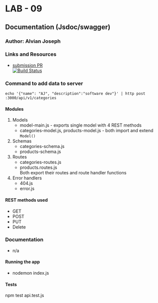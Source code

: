 # LAB - 09

## Documentation (Jsdoc/swagger)

### Author: Alvian Joseph

### Links and Resources
* [submission PR](https://github.com/alvian-401-advanced-javascript/lab-09-api-server)  
[![Build Status](https://www.travis-ci.com/alvian-401-advanced-javascript/lab-09-api-server.svg?branch=master)](https://www.travis-ci.com/alvian-401-advanced-javascript/lab-09-api-server)
### Command to add data to server  
```echo '{"name": "AJ", "description":"software dev"}' | http post :3000/api/v1/categories```

#### Modules
1) Models
    * model-main.js - exports single model with 4 REST methods
    * categories-model.js, products-model.js - both import and extend `Model()`
2) Schemas
    * categories-schema.js
    * products-schema.js
3) Routes
    * categories-routes.js
    * products.routes.js  
    Both export their routes and route handler functions
4) Error handlers
    * 404.js
    * error.js     

#### REST methods used
* GET
* POST
* PUT
* Delete


### Documentation
* n/a


#### Running the app
* nodemon index.js

#### Tests
npm test api.test.js
